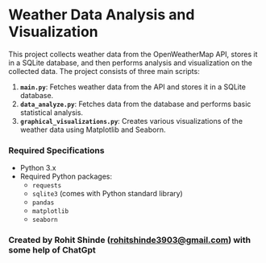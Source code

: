 # Weather Data Analysis and Visualization

This project collects weather data from the OpenWeatherMap API, stores it in a SQLite database, and then performs analysis and visualization on the collected data. The project consists of three main scripts:

1. **`main.py`**: Fetches weather data from the API and stores it in a SQLite database.
2. **`data_analyze.py`**: Fetches data from the database and performs basic statistical analysis.
3. **`graphical_visualizations.py`**: Creates various visualizations of the weather data using Matplotlib and Seaborn.


### Required Specifications

- Python 3.x
- Required Python packages:
  - `requests`
  - `sqlite3` (comes with Python standard library)
  - `pandas`
  - `matplotlib`
  - `seaborn`

### Created by Rohit Shinde (rohitshinde3903@gmail.com) with some help of ChatGpt





